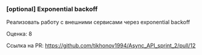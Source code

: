 ### [optional] Exponential backoff

Реализовать работу с внешними сервисами через exponential backoff

Оценка: 8

Ссылка на PR: https://github.com/tikhonov1994/Async_API_sprint_2/pull/12